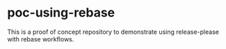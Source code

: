 # poc-using-rebase

This is a proof of concept repository to demonstrate using release-please with rebase workflows.